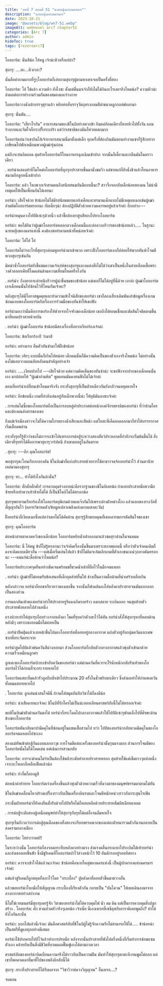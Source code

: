 ```yaml
---
title: 'บทที่ 7 ตอนที่ 51 "นายหญิงแห่งนครมาร"'
description: "นายหญิงแห่งนครมาร"
date: 2023-10-21
image: "@assets/blog/wn7-51.webp"
imageAlt: webnovel arc7 chapter51
categories: [Arc 7]
author: admin
hideToc: true
tags: [rezeroarc7]
---
```

โอลบาร์ต: นั่นสิน้อ ไอ้หนู เจ้าน่ะหิวหรือเปล่า?

สุบารุ: ....หะ...หิวเรอะ?

นั่นคือคำถามแรกที่จู่ๆโอลบาร์ตก็เอ่ยถามสุบารุผู้ตามหาเขาเจอเป็นครั้งที่สอง

โอลบาร์ต: โอ้ ใช่แล้ว ความหิว ยังไงซะ ตั้งแต่ตื่นมาเจ้าก็ยังไม่ได้กินอะไรเลยจริงไหมน้อ? ความหิวน่ะส่งผลต่อการทำงานร่วมกันของสมองและร่างกาย

โอลบาร์ตวางน้ำเต้าบรรจุสุราแล้ว
หยิบห่อที่บรรจุวัตถุทรงกลมสีดำขนาดลูกกอล์ฟออกมา

สุบารุ: นั่นมัน....

โอลบาร์ต: "เฮียวโรกัน" อาหารสนามของชิโนบิอย่างพวกข้า กินแค่ก้อนเดียวก็หายหิวไปทั้งวัน แถมร่างกายและจิตใจก็กระปรี้กระเปร่า แต่ว่ารสชาติของมันก็ห่วยแตกมาก

โอลบาร์ตบ่นว่าเขากินไอ้เจ้าอาหารสนามนี่มาตั้งแต่เด็ก ทุกครั้งที่ต้องกินมันตอนทำงานเขาก็รู้สึกอยากเกษียณไปพักเหมือนพวกผู้เฒ่ารุ่นก่อน

แต่ถึงจะบ่นอิดออด สุดท้ายโอลบาร์ตก็โยนอาหารฉุกเฉินเข้าปาก จากนั้นก็เคี้ยวและกลืนมันในคราวเดียว

.
ยอร์น่าแสดงท่าทีโมโหต่อโอลบาร์ตที่บุกรุกปราสาทขึ้นมานั่งชมวิว แต่ชายแก่ก็ยังนั่งชิวแล้วโยนอาหารสนามอีกลูกหนึ่งเข้าปาก

โอลบาร์ต: แล้ว ไหงพวกเจ้าสามคนถึงสนิทสนมกันดีแบบนี้นะ? สาวจิ้งจอกกับเด็กน้อยสองคน ไม่น่ามีเหตุผลให้เป็นเพื่อนกันได้เลยนะ

ยอร์น่า: เสียใจด้วย ข้าน้อยไม่ได้มีรสนิยมชอบแกล้งเด็กและทรมานเด็กแบบไม่มีเหตุผลเฉกเช่นผู้เฒ่าอำมหิตโอลบาร์ตหรอกนะ กับเด็กๆน่ะ ต้องปฏิบัติตัวด้วยความเคารพอยู่แล้วเจ้าค่ะ อีกอย่าง---

ยอร์น่าหมุนควงไปป์คิเซะรุด้วยนิ้ว แล้วชี้กล้องยาสูบสีทองไปทางโอลบาร์ต

ยอร์น่า: พอได้ยินว่าผู้เฒ่าโอลบาร์ตหลอกลวงเด็กคนนี้และล่อลวงบริวารของข้าน้อยแล้ว..... ในฐานะนายหญิงของนครแห่งนี้ คงต้องขอทำตามหน้าที่หน่อยเจ้าค่ะ

โอลบาร์ต: โฮ่โฮ่ โฮ่

โอลบาร์ตไม่ว่าอะไรที่สุบารุกล่อมหูยอร์น่ามาเข้าพวก เพราะฝั่งโอลบาร์ตเองก็ปล่อยให้พวกทันซ่าโจมตีพวกสุบารุเช่นกัน

มิหนำซ้ำโอลบาร์ตยังชื่นชมความเจ้าเล่ห์ของสุบารุและอดสงสัยไม่ได้ว่าเขาเป็นหนึ่งในสายเลือดเชื้อพระวงศ์วอลลาเคียที่โดดเด่นด้านความเหี้ยมโหดหรือไงกัน

.
ยอร์น่า: ถึงอยากจะตำหนิบริวารผู้น่าชื่นชมของข้าน้อย แต่เธอก็ไม่ได้อยู่ที่นี่ด้วย เอาล่ะ ผู้เฒ่าโอลบาร์ตเอาเด็กคนนั้นไปซ่อนไว้ที่ไหนกันเจ้าคะ?

หลังสุบารุได้มีโอกาสพูดคุยและทำความเข้าใจนิสัยของยอร์น่า เขาก็ลองเสี่ยงเดิมพันเล่าข้อมูลเรื่องเกมซ่อนแอบของโอลบาร์ตกับเรื่องการร่่วมมือของทันซ่าให้เธอฟัง

ยอร์น่ามองว่านั่นคือการขอร้องให้ช่วยจากใจจริงของเด็กน้อย เธอถึงได้ยอมเชื่อและตัดสินใจติดตามขึ้นมาที่ยอดปราสาทด้วยกัน

.
ยอร์น่า: ผู้เฒ่าโอลบาร์ต ข้าน้อยมีสองเรื่องที่อยากเรียกร้องเจ้าค่ะ

โอลบาร์ต: ข้อเรียกร้องรึ ว่ามาสิ

ยอร์น่า: อย่างแรก คืนตัวทันซ่ามาให้ฝั่งข้าน้อย

โอลบาร์ต: เฮ้ยๆ แบบนั้นก็เกินไปหน่อย เด็กคนนั้นก็มีความคิดเป็นของตัวเองจริงไหมน้อ ไม่อย่างนั้นคงไม่แอบวางแผนลับหลังคนสำคัญอย่างเจ้า

ยอร์น่า: .....เงียบปากไป ---เสียใจด้วย แต่ความคิดเห็นของทันซ่าน่ะ จะขอฟังจากปากของเด็กคนนั้นเอง มาปล่อยให้ "ผู้เฒ่าอำมหิต" พูดแทนมันคงทนฟังไม่ได้เจ้าค่ะ

ตอนที่ยอร์น่าเปลี่ยนเข้าโหมดจริงจัง กระทั่งสุบารุที่เป็นฝ่ายเดียวกันยังกลัวจนหยุดหายใจ

ยอร์น่า: อีกข้อหนึ่ง เกมที่กำลังเล่นอยู่กับเด็กพวกนี้น่ะ ให้ยุติมันลงซะเจ้าค่ะ

.
การเล่นไม่ซื่อของโอลบาร์ตถือเป็นการลบหลู่คำประกาศต่อหน้าองค์จักรพรรดิของยอร์น่า ที่ว่าห้ามใครแตะต้องคนส่งสารของเธอ

ถึงแม้เจ้าเมืองสาวจะไม่ได้ความโกรธทางน้ำเสียงและสีหน้า แต่โทสะที่เล็ดลอดออกมาก็ทำให้บรรยากาศเริ่มเดืิอดพล่าน

กระทั่งรุยก็รู้ตัวว่าเธอไม่อาจจะเข้าไปแทรกการต่อสู้ระหว่างสองสัตว์ประหลาดที่กำลังจะเริ่มต้นขึ้นได้ สิ่งเดียวที่รุยทำได้คือการพาสุบารุวาร์ปหนี ถ้าเขาตกอยู่ในอันตราย

.
สุบารุ: -​--อึก คุณโอลบาร์ต!

พอสุบารุตะโกนเรียกกลางคัน ชิโนบิเฒ่าก็แบ่งประสาทด้วยการใช้ตาขวาจดจ้องยอร์น่าไว้ ส่วนตาซ้ายเหล่มามองสุบารุ

สุบารุ: ทะ... ทำได้ยังไงกันล่ะนั่น?

โอลบาร์ต: คั่กคั่กคั่กคั่ก! การควบคุมร่างกายน่ะคือรากฐานของชิโนบิเลยน้อ ถ้าแยกประสาทมือขวามือซ้ายหรือเท้าขวาเท้าซ้ายไม่ได้ ก็เป็นชิโนบิไม่ได้หรอกน้อ

สุบารุพยายามเรียกร้องให้โอลบาร์ตยุติเกมด้วยผลเจ๊ากันไปเพราะต่างฝ่ายต่างโกง แล้วแลกของรางวัลที่สัญญากันไว้ (คลายวิชาหดตัว/ข้อมูลเปลวเพลิงแห่งดาบแสงตะวัน)

ฝั่งยอร์น่าก็เงียบเฉยซึ่งแปลว่าเธอไม่ได้คัดค้าน สุบารุรู้สึกขอบคุณที่เธอเคารพการตัดสินใจของเขา

สุบารุ: คุณโอลบาร์ต

ต่อหน้าสายตาคาดหวังของเด็กน้อย โอลบาร์ตหยิบน้ำเต้าออกมาแล้วซดสุราด้านในจนหมด

โอลบาร์ต: นี่ ไอ้หนู ข้าก็ไม่รู้หรอกนะว่าเจ้าคิดเรื่องนั้นขึ้นมาเพราะสภาพตอนนี้ หรือว่าตัวเจ้าคนเดิมก็คงจะคิดแบบเดียวกัน ---แต่เมื่อเริ่มเล่นไปแล้ว ข้าก็ไม่คิดจะล้มเลิกเกมที่ตัวเองชนะแน่ๆกลางคันหรอกนะ ---คนแก่น่ะดื้อด้านว่าไหมน้อ?

โอลบาร์ตประกาศจุดยืนอย่างชัดเจนพร้อมขยี้ขวดน้ำเต้าที่ถือไว้ในมือจนแหลก

.
ยอร์น่า: ผู้เฒ่าที่ไม่ยอมรับข้อเสนอที่เด็กอุตส่าห์ยื่นให้ ช่างเป็นความดื้อด้านที่น่าเศร้าเหลือเกิน

หลังกล่าวจบ ยอร์น่าก็ยกขาเรียวยาวของเธอขึ้น จากนั้นก็ฟาดส้นลงใส่หลังคาปราสาทจนมันแยกออกเป็นสองส่วน

การตอกส้นเท้าของยอร์น่าทำให้ปราสาทรูริแดงเกิดรอยร้าว แตกสลาย ระเบิดออก จนสุดท้ายตัวประสาทพังทลายไปส่วนหนึ่ง

แรงปะทะทำให้สุบารุเกือบร่วงจากหลังคา โชคที่รุยคว้าตัวเขาไว้ได้ทัน ยอร์น่าสั่งให้สุบารุหาที่หลบด้านหลังดีๆ เพราะเธอออมมือไม่ค่อยเป็น

.
ยอร์น่าปัดฝุ่นแล้วเงยหน้าขึ้นไปมองโอลบาร์ตที่ลอยอยู่กลางอากาศ แฝงตัวอยู่กับกลุ่มควันและเศษซากที่กระจัดกระจาย

ยอร์น่าสูดไปป์แล้วพ่นควันสีม่วงออกมา ส่วนโอลบาร์ตก็กลับตัวกลางอากาศแล้วพุ่งตัวเข้ามาด้วยความเร็วเหมือนลูกศร

ลูกเตะของโอลบาร์ตปะทะเข้ากับควันของยอร์น่า แต่ม่านควันที่ควรจะไร้น้ำหนักกลับรับเท้าของโอลบาร์ตไว้ได้ก่อนที่จะกระจายหายไป

โอลบาร์ตแสยะยิ้มแล้วรัวลูกถีบซ้ำเข้าไปประมาณ 20 ครั้งในชั่วพริบตาเดียว ซึ่งส่งผลทำให้กำแพงควันทั้งหมดสลายหายไป

.
โอลบาร์ต: ลูกเล่นน่าสนใจดีนี่ ถ้าจดใส่สมุดบันทึกวิชาได้ก็คงดีน้อ

ยอร์น่า: น่าเสียดายนะเจ้าคะ ชิโนบิที่รักใครไม่เป็นน่ะลอกเลียนศาสตร์ลับนี้ไม่ได้หรอกเจ้าค่ะ

พอชิโนบิเฒ่าฝ่าม่านควันมาได้ ยอร์น่าก็กระโดดไปกลางอากาศแล้วใช้ไปป์คิเซะรุฟาดเล็งไปที่ศีรษะด้านข้างของโอลบาร์ต

โอลบาร์ตหันกลับมาปามีดคุไนที่ซ่อนอยู่ในแขนเสื้อสวนไป ทว่า ไปป์ของยอร์น่ากลับหวดมีดคุไนของโอลบาร์ตจนแหลกไปซะเอง

สองแม่ทัพเข้าต่อสู้กันแบบแลกอาวุธ การโจมตีแต่ละครั้งของยอร์น่านั้นรุนแรงมาก ส่วนการโจมตีของโอลบาร์ตนั้นไม่ได้โดดเด่น แต่เน้นการสวนกลับ

โอลบาร์ต: การจะฆ่าคนไม่จำเป็นต้องใช้พลังระดับทำลายปราสาทหรอก สุดท้ายใช้แค่เข็มยาวๆแท่งหนึ่งเจาะกะโหลกก็เหลือเฟือแล้วน้อ

ยอร์น่า: ถ้างั้นก็ลองดูสิ

ต่อหน้าคำท้าทาย โอลบาร์ตเร่งเครื่องขึ้นแล้วพุ่งตัวด้วยความเร็วที่ดวงตาของมนุษย์ธรรมดาตามไม่ทัน

ชิโนบิเฒ่าเคลื่อนไหวปราดเปรื่องราวกับเป็นเครื่องบินรบและโจมตีหนักหน่วงราวกับกระสุนไรเฟิล

กระนั้นฝ่ายยอร์น่าก็ยังคงยืนตั้งรับด้วยไปป์หรือไม่ก็หลบหลีกด้วยประสาทสัมผัสเฉียบแหลม

.
การต่อสู้ระดับสองผู้เหนือมนุษย์ทำให้สุบารุกับรุยได้แต่อึ้งจนลืมหายใจ

สุบารุเริ่มกังวลว่าการต่อสู้สุดเดือดของทั้งสองจะเรียกพรรคพวกของแต่ละฝ่ายมารวมตัวกันจนกลายเป็นสงครามกลางเมือง

โอลบาร์ต: ไฮย่าาาาหห์!!

ในระหว่างนั้น โอลบาร์ตก็ลงจอดกระทืบหลังคาอย่างแรง ส่งแรงคลื่นกระแทกไประเบิดใต้เท้ายอร์น่าและส่งเธอลอยขึ้นฟ้า ซึ่งมีชูริเคนที่โอลบาร์ตปาไว้ล่วงหน้าไว้ 10 อันดักรออยู่รอบทิศทาง

ยอร์น่า: ควรจะเข้าใจได้แล้วนะเจ้าคะ ข้าน้อยคือนายใหญ่ของนครแห่งนี้ เป็นผู้ปกครองแห่งนครมารเจ้าค่ะ

แต่แล้วชูริเคนก็ถูกหยุดยั้งเอาไว้โดย "กระเบื้อง" ปูหลังคาที่ลอยตัวขึ้นมาขวางกั้น

แล้วพอยอร์น่าโบกมือให้สัญญาณ กระเบื้องก็เรียงตัวกัน กลายเป็น "บันไดวน" ให้เธอเดินลงมาจากลางอากาศอย่างสง่างาม

นี่ไม่ใช่เวทมนตร์มี่สุบารุเคยรู้จัก วิชาของยอร์น่าไม่ได้ควบคุมไฟ น้ำ ลม ดิน แต่เป็นการควบคุมสิ่งปลูกสร้าง
.
โอลบาร์ต: คั่ก ชวนปวดหัวจริงๆเลยน้อ เจ้าเนี่ย นี่เองเหรอที่เซซิลุสกับอาราคิเคยพูดถึง? ทำได้ยังไงกันละนั่น

ยอร์น่า: บอกไปแล้วนี่เจ้าคะ มันคือศาสตร์ลับที่ชิโนบิผู้ไม่รู้จักความรักไม่สามารถใช้ได้..... ข้าน้อยน่ะเป็นสตรีที่ดูแลทุกอย่างดีเสมอ

ยอร์น่าใช้ปากคาบไปป์ไว้แล้วทำการปรบมือ หลังจากนั้นปราสาทที่พังไปครึ่งหนึ่งก็เริ่มทำการซ่อมแซมตัวเอง คล้ายกับเป็นสิ่งมีชีวิตที่บาดแผลฟื้นฟูเองได้ตามกาลเวลา

ศาสตร์ลับของยอร์น่าบิดเบือนความจริงได้ราวกับเป็นความฝัน มันทำให้สุบารุตกตะลึงจนพูดไม่ออก แต่เขาก็พอคาดเดาที่มาที่ไปของพลังลึกลับนี้ได้

สุบารุ: กระทั่งปราสาทก็ได้รับผลจาก "วิชาวิวาห์ดวงวิญญาณ" งั้นเหรอ....?

จบตอน
